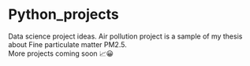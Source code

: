 # Python_projects
Data science project ideas.
Air pollution project is a sample of my thesis about Fine particulate matter PM2.5.  
More projects coming soon 📈😀

